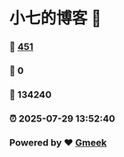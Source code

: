 # 小七的博客 :link:  
### :page_facing_up: [451](/tag.html) 
### :speech_balloon: 0 
### :hibiscus: 134240 
### :alarm_clock: 2025-07-29 13:52:40 
### Powered by :heart: [Gmeek](https://github.com/Meekdai/Gmeek)
